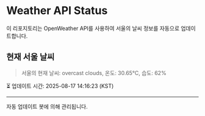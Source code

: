 
# Weather API Status

이 리포지토리는 OpenWeather API를 사용하여 서울의 날씨 정보를 자동으로 업데이트합니다.

## 현재 서울 날씨
> 서울의 현재 날씨: overcast clouds, 온도: 30.65°C, 습도: 62%

⏳ 업데이트 시간: 2025-08-17 14:16:23 (KST)

---
자동 업데이트 봇에 의해 관리됩니다.
